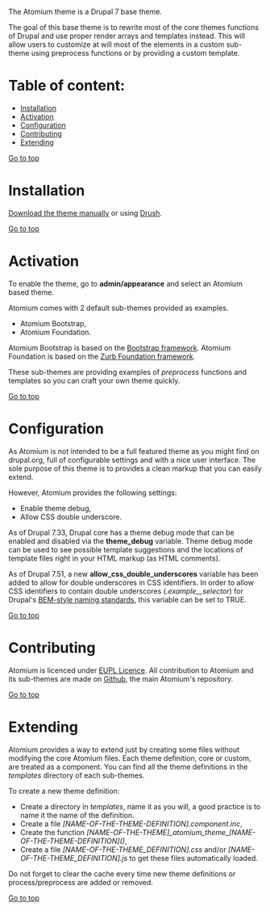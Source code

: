 The Atomium theme is a Drupal 7 base theme.

The goal of this base theme is to rewrite most of the core themes functions of Drupal and use proper render arrays and
templates instead.
This will allow users to customize at will most of the elements in a custom sub-theme using preprocess functions or by
providing a custom template.

Table of content:
=================
- [Installation](#installation)
- [Activation](#activation)
- [Configuration](#configuration)
- [Contributing](#contributing)
- [Extending](#extending)

[Go to top](#table-of-content)

# Installation
[Download the theme manually](https://www.drupal.org/docs/7/extending-drupal/installing-themes) or using [Drush](https://drupal.org/project/drush).

[Go to top](#table-of-content)

# Activation
To enable the theme, go to **admin/appearance** and select an Atomium based theme.

Atomium comes with 2 default sub-themes provided as examples.

 - Atomium Bootstrap,
 - Atomium Foundation.
 
Atomium Bootstrap is based on the [Bootstrap framework](https://getbootstrap.com/).
Atomium Foundation is based on the [Zurb Foundation framework](https://foundation.zurb.com/).

These sub-themes are providing examples of *preprocess* functions and templates so you can craft your own theme quickly.

[Go to top](#table-of-content)

# Configuration
As Atomium is not intended to be a full featured theme as you might find on drupal.org, full of configurable settings
and with a nice user interface.
The sole purpose of this theme is to provides a clean markup that you can easily extend.

However, Atomium provides the following settings:

 - Enable theme debug,
 - Allow CSS double underscore.
 
As of Drupal 7.33, Drupal core has a theme debug mode that can be enabled and disabled via the
**theme_debug** variable.
Theme debug mode can be used to see possible template suggestions and the locations of template files right in your HTML
markup (as HTML comments).

As of Drupal 7.51, a new **allow_css_double_underscores** variable has been added to allow for double underscores
in CSS identifiers. In order to allow CSS identifiers to contain double underscores (*.example__selector*) for Drupal's
[BEM-style naming standards](http://getbem.com/), this variable can be set to TRUE.

[Go to top](#table-of-content)

# Contributing

Atomium is licenced under [EUPL Licence](https://en.wikipedia.org/wiki/European_Union_Public_Licence).
All contribution to Atomium and its sub-themes are made on [Github](https://github.com/ec-europa/atomium), the main
Atomium's repository.

[Go to top](#table-of-content)

# Extending

Atomium provides a way to extend just by creating some files without modifying the core Atomium files.
Each theme definition, core or custom, are treated as a component.
You can find all the theme definitions in the *templates* directory of each sub-themes.

To create a new theme definition:

 - Create a directory in *templates*, name it as you will, a good practice is to name it the name of the definition.
 - Create a file *[NAME-OF-THE-THEME-DEFINITION].component.inc*,
 - Create the function *[NAME-OF-THE-THEME]\_atomium_theme\_[NAME-OF-THE-THEME-DEFINITION]\()*,
 - Create a file *[NAME-OF-THE-THEME_DEFINITION].css* and/or *[NAME-OF-THE-THEME_DEFINITION].js* to get these files
  automatically loaded.
  
Do not forget to clear the cache every time new theme definitions or process/preprocess are added or removed.

[Go to top](#table-of-content)
